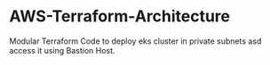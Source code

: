 # AWS-Terraform-Architecture
Modular Terraform Code to deploy eks cluster in private subnets asd access it using Bastion Host.

